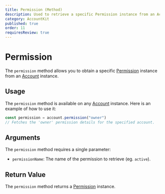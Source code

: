 ```yaml
---
title: Permission (Method)
description: Used to retrieve a specific Permission instance from an Account instance.
category: AccountKit
published: true
order: 11
requiresReview: true
---
```


# Permission

The `permission` method allows you to obtain a specific [Permission](/docs/account-kit/permission) instance from an [Account](/docs/account-kit/account) instance.

## Usage

The `permission` method is available on any [Account](/docs/account-kit/account) instance. Here is an example of how to use it:

```typescript
const permission = account.permission("owner")
// Fetches the 'owner' permission details for the specified account.
```

## Arguments

The `permission` method requires a single parameter:

- `permissionName`: The name of the permission to retrieve (eg. `active`).

## Return Value

The `permission` method returns a [Permission](/docs/account-kit/permission) instance.
